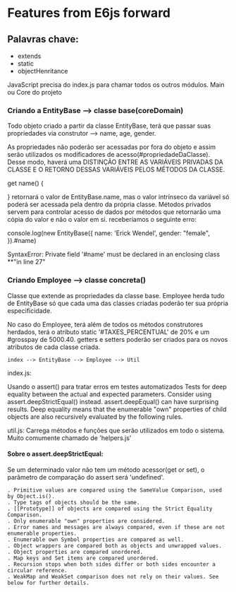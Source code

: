 # Features from E6js forward

## Palavras chave:

* extends
* static
* objectHenritance

JavaScript precisa do index.js para chamar todos os outros módulos. Main ou Core do projeto

### Criando a EntityBase --> classe base(coreDomain)

Todo objeto criado a partir da classe EntityBase, terá que passar suas propriedades via construtor --> name, age, gender.

As propriedades não poderão ser acessadas por fora do objeto e assim serão utilizados os modificadores de acesso(#propriedadeDaClasse).
Desse modo, haverá uma DISTINÇÃO ENTRE AS VARIÁVEIS PRIVADAS DA CLASSE E O RETORNO DESSAS VARIÁVEIS PELOS MÉTODOS DA CLASSE.

get name() {

} retornará o valor de EntityBase.name, mas o valor intrínseco da variável só poderá ser acessada pela dentro da própria classe. Métodos privados servem para controlar acesso de dados
por métodos que retornarão uma cópia do valor e não o valor em si.
receberíamos o seguinte erro:

console.log(new EntityBase({
     name: 'Erick Wendel',
     gender: "female",
 }).#name)

SyntaxError: Private field '#name' must be declared in an enclosing class **"in line 27"



### Criando Employee --> classe concreta()

Classe que extende as propriedades da classe base. Employee herda tudo de EntityBase só que cada uma das classes criadas poderão ter sua própria especificidade.

No caso do Employee, terá além de todos os métodos construtores herdados, terá o atributo static '#TAXES_PERCENTUAL' de 20% e um #grosspay de 5000.40. getters e setters poderão ser criados para os novos atributos de cada classe criada.

    index --> EntityBase --> Employee --> Util


index.js: 

Usando o assert() para tratar erros em testes automatizados
Tests for deep equality between the actual and expected parameters. Consider using assert.deepStrictEqual() instead. assert.deepEqual() can have surprising results.
Deep equality means that the enumerable "own" properties of child objects are also recursively evaluated by the following rules.

util.js:
Carrega métodos e funções que serão utilizados em todo o sistema. Muito comumente chamado de 'helpers.js'

#### Sobre o assert.deepStrictEqual:

Se um determinado valor não tem um método acessor(get or set), o parâmetro de comparação do assert será 'undefined'.

    . Primitive values are compared using the SameValue Comparison, used by Object.is().
    . Type tags of objects should be the same.
    . [[Prototype]] of objects are compared using the Strict Equality Comparison.
    . Only enumerable "own" properties are considered.
    . Error names and messages are always compared, even if these are not enumerable properties.
    . Enumerable own Symbol properties are compared as well.
    . Object wrappers are compared both as objects and unwrapped values.
    . Object properties are compared unordered.
    . Map keys and Set items are compared unordered.
    . Recursion stops when both sides differ or both sides encounter a circular reference.
    . WeakMap and WeakSet comparison does not rely on their values. See below for further details.